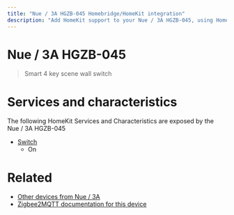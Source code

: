 ```yaml
---
title: "Nue / 3A HGZB-045 Homebridge/HomeKit integration"
description: "Add HomeKit support to your Nue / 3A HGZB-045, using Homebridge, Zigbee2MQTT and homebridge-z2m."
---
```

<!---
This file has been GENERATED using src/docgen/docgen.ts
DO NOT EDIT THIS FILE MANUALLY!
-->
# Nue / 3A HGZB-045
> Smart 4 key scene wall switch


# Services and characteristics
The following HomeKit Services and Characteristics are exposed by
the Nue / 3A HGZB-045

* [Switch](../../switch.md)
  * On


# Related
* [Other devices from Nue / 3A](../index.md#nue_3a)
* [Zigbee2MQTT documentation for this device](https://www.zigbee2mqtt.io/devices/HGZB-045.html)